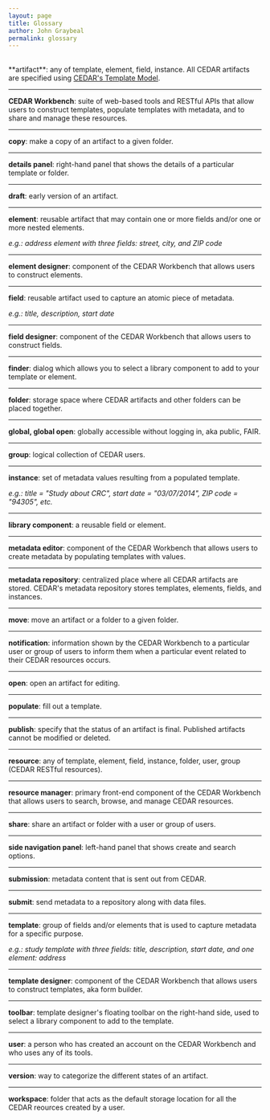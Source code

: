 ```yaml
---
layout: page
title: Glossary
author: John Graybeal
permalink: glossary
---
```

<br />
**artifact**: any of template, element, field, instance. All CEDAR artifacts 
are specified using <a href="https://more.metadatacenter.org/tools-training/outreach/cedar-template-model" target="_blank">CEDAR's Template Model</a>.

---

**CEDAR Workbench**: suite of web-based tools and RESTful APIs that allow users 
to construct templates, populate templates with metadata, and to share and 
manage these resources.

---

**copy**: make a copy of an artifact to a given folder.

---

**details panel**: right-hand panel that shows the details of a particular 
template or folder.

---

**draft**: early version of an artifact.

---

**element**: reusable artifact that may contain one or more fields and/or one 
or more nested elements.

*e.g.: address element with three fields: street, city, and ZIP code*

---

**element designer**: component of the CEDAR Workbench that allows users to 
construct elements.

---

**field**: reusable artifact used to capture an atomic piece of metadata.

*e.g.: title, description, start date*

---

**field designer**: component of the CEDAR Workbench that allows users to 
construct fields.

---

**finder**: dialog which allows you to select a library component to add to 
your template or element.

---

**folder**: storage space where CEDAR artifacts and other folders can be 
placed together.

---

**global, global open**: globally accessible without logging in, aka 
public, FAIR.

---

**group**: logical collection of CEDAR users.

---

**instance**: set of metadata values resulting from a populated template.

*e.g.: title = "Study about CRC", start date = "03/07/2014", 
ZIP code = "94305", etc.*

---

**library component**: a reusable field or element.

---

**metadata editor**: component of the CEDAR Workbench that allows users to 
create metadata by populating templates with values.

---

**metadata repository**: centralized place where all CEDAR artifacts are 
stored. CEDAR's metadata repository stores templates, elements, fields, 
and instances.

---

**move**: move an artifact or a folder to a given folder.

---

**notification**: information shown by the CEDAR Workbench to a particular 
user or group of users to inform them when a particular event related to their 
CEDAR resources occurs.

---

**open**: open an artifact for editing.

---

**populate**: fill out a template.

---

**publish**: specify that the status of an artifact is final. Published 
artifacts cannot be modified or deleted.

---

**resource**: any of template, element, field, instance, folder, user, group 
(CEDAR RESTful resources).

---

**resource manager**: primary front-end component of the CEDAR Workbench that 
allows users to search, browse, and manage CEDAR resources.

---

**share**: share an artifact or folder with a user or group of users.

---

**side navigation panel**: left-hand panel that shows create and search 
options.

---

**submission**: metadata content that is sent out from CEDAR.

---

**submit**: send metadata to a repository along with data files.

---

**template**: group of fields and/or elements that is used to capture metadata 
for a specific purpose.

*e.g.: study template with three fields: title, description, start date, and 
one element: address*

---

**template designer**: component of the CEDAR Workbench that allows users to 
construct templates, aka form builder.

---

**toolbar**: template designer's floating toolbar on the right-hand side, used 
to select a library component to add to the template.

---

**user**: a person who has created an account on the CEDAR Workbench and who 
uses any of its tools.

---

**version**: way to categorize the different states of an artifact.

---

**workspace**: folder that acts as the default storage location for all the 
CEDAR reources created by a user.


